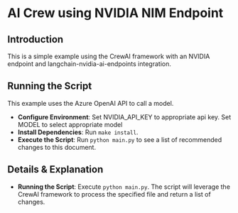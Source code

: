 # AI Crew using NVIDIA NIM Endpoint

## Introduction
This is a simple example using the CrewAI framework with an NVIDIA endpoint and langchain-nvidia-ai-endpoints integration.

## Running the Script
This example uses the Azure OpenAI API to call a model. 

- **Configure Environment**: Set NVIDIA_API_KEY to appropriate api key.
                             Set MODEL to select appropriate model
- **Install Dependencies**: Run `make install`.
- **Execute the Script**: Run `python main.py` to see a list of recommended changes to this document.

## Details & Explanation
- **Running the Script**: Execute `python main.py`. The script will leverage the CrewAI framework to process the specified file and return a list of changes.